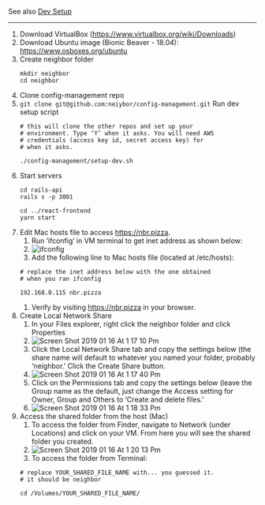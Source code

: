 <!-- TITLE: Mac Setup -->
<!-- SUBTITLE: Mac setup instructions -->

See also [Dev Setup](/engineering/devsetup)

-----

1. Download VirtualBox (https://www.virtualbox.org/wiki/Downloads)
1. Download Ubuntu image (Bionic Beaver - 18.04): https://www.osboxes.org/ubuntu
1. Create neighbor folder
	```
	mkdir neighbor
	cd neighbor
	```
1. Clone config-management repo
1. `git clone git@github.com:neiybor/config-management.git`
	Run dev setup script
	```
	# this will clone the other repos and set up your
	# environment. Type ‘Y’ when it asks. You will need AWS
	# credentials (access key id, secret access key) for
	# when it asks.
	
	./config-management/setup-dev.sh
	```
1. Start servers
	```
	cd rails-api
	rails s -p 3001
	
	cd ../react-frontend
	yarn start
	```
1. Edit Mac hosts file to access https://nbr.pizza.
	1. Run ‘ifconfig’ in VM terminal to get inet address as shown below:
	1. ![ifconfig](/uploads/engineering/sjo-7-c-0-onoj-9-dvj-8-saigx-70-q.png "Sjo 7 C 0 Onoj 9 Dvj 8 Saigx 70 Q")
	1. Add the following line to Mac hosts file (located at /etc/hosts): 
	```
	# replace the inet address below with the one obtained 
	# when you ran ifconfig
	
	192.168.0.115 nbr.pizza
	```
	1. Verify by visiting https://nbr.pizza in your browser.
1. Create Local Network Share
	1. In your Files explorer, right click the neighbor folder and click Properties
	1. ![Screen Shot 2019 01 16 At 1 17 10 Pm](/uploads/engineering/screen-shot-2019-01-16-at-1-17-10-pm.png "Screen Shot 2019 01 16 At 1 17 10 Pm")
	1. Click the Local Network Share tab and copy the settings below (the share name will default to whatever you named your folder, probably ‘neighbor.’ Click the Create Share button.
	1. ![Screen Shot 2019 01 16 At 1 17 40 Pm](/uploads/engineering/screen-shot-2019-01-16-at-1-17-40-pm.png "Screen Shot 2019 01 16 At 1 17 40 Pm")
	1. Click on the Permissions tab and copy the settings below (leave the Group name as the default, just change the Access setting for Owner, Group and Others to ‘Create and delete files.’
	1. ![Screen Shot 2019 01 16 At 1 18 33 Pm](/uploads/engineering/screen-shot-2019-01-16-at-1-18-33-pm.png "Screen Shot 2019 01 16 At 1 18 33 Pm")
1. Access the shared folder from the host (Mac)
	1. To access the folder from Finder, navigate to Network (under Locations) and click on your VM. From here you will see the shared folder you created.
	1. ![Screen Shot 2019 01 16 At 1 20 13 Pm](/uploads/engineering/screen-shot-2019-01-16-at-1-20-13-pm.png "Screen Shot 2019 01 16 At 1 20 13 Pm")
	1. To access the folder from Terminal:
	```
	# replace YOUR_SHARED_FILE_NAME with... you guessed it.
	# it should be neighbor
	
	cd /Volumes/YOUR_SHARED_FILE_NAME/
	```